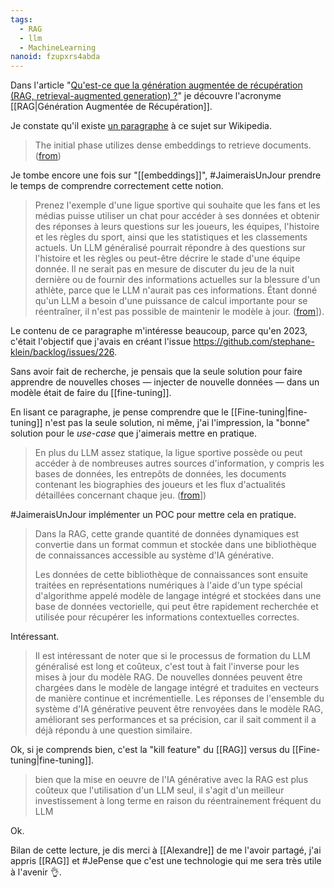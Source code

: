 ```yaml
---
tags:
  - RAG
  - llm
  - MachineLearning
nanoid: fzupxrs4abda
---
```

Dans l'article "[Qu'est-ce que la génération augmentée de récupération (RAG, retrieval-augmented generation) ?](https://www.oracle.com/fr/artificial-intelligence/generative-ai/retrieval-augmented-generation-rag/)" je découvre l'acronyme [[RAG|Génération Augmentée de Récupération]].

Je constate qu'il  existe [un paragraphe](https://en.wikipedia.org/wiki/Prompt_engineering#Retrieval-augmented_generation) à ce sujet sur Wikipedia.

> The initial phase utilizes dense embeddings to retrieve documents. ([from](https://en.wikipedia.org/wiki/Prompt_engineering#Retrieval-augmented_generation))

Je tombe encore une fois sur "[[embeddings]]", #JaimeraisUnJour prendre le temps de comprendre correctement cette notion.

> Prenez l'exemple d'une ligue sportive qui souhaite que les fans et les médias puisse utiliser un chat pour accéder à ses données et obtenir des réponses à leurs questions sur les joueurs, les équipes, l'histoire et les règles du sport, ainsi que les statistiques et les classements actuels. Un LLM généralisé pourrait répondre à des questions sur l'histoire et les règles ou peut-être décrire le stade d'une équipe donnée. Il ne serait pas en mesure de discuter du jeu de la nuit dernière ou de fournir des informations actuelles sur la blessure d'un athlète, parce que le LLM n'aurait pas ces informations. Étant donné qu'un LLM a besoin d'une puissance de calcul importante pour se réentraîner, il n'est pas possible de maintenir le modèle à jour. ([from](https://www.oracle.com/fr/artificial-intelligence/generative-ai/retrieval-augmented-generation-rag/)]).

Le contenu de ce paragraphe m'intéresse beaucoup, parce qu'en 2023, c'était l'objectif que j'avais en créant l'issue <https://github.com/stephane-klein/backlog/issues/226>.

Sans avoir fait de recherche, je pensais que la seule solution pour faire apprendre de nouvelles choses — injecter de nouvelle données — dans un modèle était de faire du [[fine-tuning]].

En lisant ce paragraphe, je pense comprendre que le [[Fine-tuning|fine-tuning]] n'est pas la seule solution, ni même, j'ai l'impression, la "bonne" solution pour le *use-case* que j'aimerais mettre en pratique. 

> En plus du LLM assez statique, la ligue sportive possède ou peut accéder à de nombreuses autres sources d'information, y compris les bases de données, les entrepôts de données, les documents contenant les biographies des joueurs et les flux d'actualités détaillées concernant chaque jeu. ([from](https://www.oracle.com/fr/artificial-intelligence/generative-ai/retrieval-augmented-generation-rag/)])

#JaimeraisUnJour implémenter un POC pour mettre cela en pratique.

> Dans la RAG, cette grande quantité de données dynamiques est convertie dans un format commun et stockée dans une bibliothèque de connaissances accessible au système d'IA générative.
>
> Les données de cette bibliothèque de connaissances sont ensuite traitées en représentations numériques à l'aide d'un type spécial d'algorithme appelé modèle de langage intégré et stockées dans une base de données vectorielle, qui peut être rapidement recherchée et utilisée pour récupérer les informations contextuelles correctes.

Intéressant.

> Il est intéressant de noter que si le processus de formation du LLM généralisé est long et coûteux, c'est tout à fait l'inverse pour les mises à jour du modèle RAG. De nouvelles données peuvent être chargées dans le modèle de langage intégré et traduites en vecteurs de manière continue et incrémentielle. Les réponses de l'ensemble du système d'IA générative peuvent être renvoyées dans le modèle RAG, améliorant ses performances et sa précision, car il sait comment il a déjà répondu à une question similaire.

Ok, si je comprends bien, c'est la "kill feature" du [[RAG]] versus du [[Fine-tuning|fine-tuning]].

> bien que la mise en oeuvre de l'IA générative avec la RAG est plus coûteux que l'utilisation d'un LLM seul, il s'agit d'un meilleur investissement à long terme en raison du réentrainement fréquent du LLM

Ok.

Bilan de cette lecture, je dis merci à [[Alexandre]] de me l'avoir partagé, j'ai appris [[RAG]] et #JePense que c'est une technologie qui me sera très utile à l'avenir 👌.
